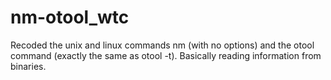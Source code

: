 # nm-otool_wtc
Recoded the unix and linux commands nm (with no options) and the otool command (exactly the same as otool -t). Basically reading information from binaries.
